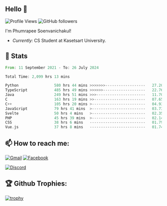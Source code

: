 
<h2>Hello 👋</h2> 

![Profile Views](https://komarev.com/ghpvc/?username=Homiez09&label=Profile%20views&color=0e75b6&style=flat)
![GitHub followers](https://img.shields.io/github/followers/HomieZ09.svg?style=social&label=Follow)


I'm Phumrapee Soenvanichakul!

- <i>Currently:</i> CS Student at Kasetsart University.

<h2>👀 Stats</h2>

<!--START_SECTION:waka-->

```rust
From: 11 September 2021 - To: 26 July 2024

Total Time: 2,099 hrs 13 mins

Python                580 hrs 44 mins >>>>>>>------------------   27.20 %
TypeScript            485 hrs 49 mins >>>>>>-------------------   22.76 %
Java                  249 hrs 51 mins >>>----------------------   11.70 %
C                     163 hrs 19 mins >>-----------------------   07.65 %
C++                   105 hrs 20 mins >------------------------   04.93 %
JavaScript            79 hrs 41 mins  >------------------------   03.73 %
Svelte                50 hrs 4 mins   >------------------------   02.35 %
PHP                   45 hrs 39 mins  >------------------------   02.14 %
CSS                   38 hrs 6 mins   -------------------------   01.79 %
Vue.js                37 hrs 8 mins   -------------------------   01.74 %
```

<!--END_SECTION:waka-->

<h2>📫 How to reach me:</h2>

<a href="mailto:phumrapeesoen1@gmail.com">![Gmail](https://img.shields.io/badge/Gmail-D14836?style=for-the-badge&logo=gmail&logoColor=white)</a> 
<a href="https://web.facebook.com/phumrapee.soenvanichakul.3/">![Facebook](https://img.shields.io/badge/Facebook-4267B2?style=for-the-badge&logo=facebook&logoColor=white)</a>

<a href="https://discord.gg/EWnAEUtFVm">![Discord](https://discord.c99.nl/widget/theme-1/297740667784921089.png)</a> 

<h2>🏆 Github Trophies:</h2>

[![trophy](https://github-profile-trophy.vercel.app/?username=Homiez09&theme=discord&row=1)](https://github.com/ryo-ma/github-profile-trophy)
